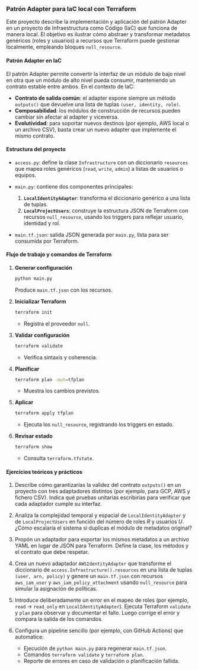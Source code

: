 ### Patrón Adapter para IaC local con Terraform

Este proyecto describe la implementación y aplicación del patrón Adapter en un proyecto de Infraestructura como Código (IaC) que funciona de manera local. 
El objetivo es ilustrar cómo abstraer y transformar metadatos genéricos (roles y usuarios) a recursos que Terraform puede gestionar localmente, empleando
bloques `null_resource`.

#### **Patrón Adapter en IaC**

El patrón Adapter permite convertir la interfaz de un módulo de bajo nivel en otra que un módulo de alto nivel pueda consumir, manteniendo un contrato estable entre ambos. En el contexto de IaC:

* **Contrato de salida común**: el adapter expone siempre un método `outputs()` que devuelve una lista de tuplas `(user, identity, role)`.
* **Composabilidad**: los módulos de construcción de recursos pueden cambiar sin afectar al adapter y viceversa.
* **Evolutividad**: para soportar nuevos destinos (por ejemplo, AWS local o un archivo CSV), basta crear un nuevo adapter que implemente el mismo contrato.

#### **Estructura del proyecto**

* `access.py`: define la clase `Infrastructure` con un diccionario `resources` que mapea roles genéricos (`read`, `write`, `admin`) a listas de usuarios o equipos.
* `main.py`: contiene dos componentes principales:

  1. **`LocalIdentityAdapter`**: transforma el diccionario genérico a una lista de tuplas.
  2. **`LocalProjectUsers`**: construye la estructura JSON de Terraform con recursos `null_resource`, usando los triggers para reflejar usuario, identidad y rol.
* `main.tf.json`: salida JSON generada por `main.py`, lista para ser consumida por Terraform.

#### **Flujo de trabajo y comandos de Terraform**

1. **Generar configuración**

   ```bash
   python main.py
   ```

   Produce `main.tf.json` con los recursos.

2. **Inicializar Terraform**

   ```bash
   terraform init
   ```

   * Registra el proveedor `null`.

3. **Validar configuración**

   ```bash
   terraform validate
   ```

   * Verifica sintaxis y coherencia.

4. **Planificar**

   ```bash
   terraform plan -out=tfplan
   ```

   * Muestra los cambios previstos.

5. **Aplicar**

   ```bash
   terraform apply tfplan
   ```

   * Ejecuta los `null_resource`, registrando los triggers en estado.

6. **Revisar estado**

   ```bash
   terraform show
   ```

   * Consulta `terraform.tfstate`.

#### **Ejercicios teóricos y prácticos**

1. Describe cómo garantizarías la validez del contrato `outputs()` en un proyecto con tres adaptadores distintos (por ejemplo, para GCP, AWS y fichero CSV). Indica qué pruebas unitarias escribirías para verificar que cada adaptador cumple su interfaz.

2. Analiza la complejidad temporal y espacial de `LocalIdentityAdapter` y de `LocalProjectUsers` en función del número de roles $R$ y usuarios $U$. ¿Cómo escalaría el sistema si duplicas el módulo de metadatos original?

3. Propón un adaptador para exportar los mismos metadatos a un archivo YAML en lugar de JSON para Terraform. Define la clase, los métodos y el contrato que debe respetar.
4. Crea un nuevo adaptador `AWSIdentityAdapter` que transforme el diccionario de `access.Infrastructure().resources` en una lista de tuplas `(user, arn, policy)` y genere un `main.tf.json` con recursos `aws_iam_user` y `aws_iam_policy_attachment` usando `null_resource` para simular la asignación de políticas.
5. Introduce deliberadamente un error en el mapeo de roles (por ejemplo, `read` -> `read_only` en `LocalIdentityAdapter`). Ejecuta Terraform `validate` y `plan` para observar y documentar el fallo. Luego corrige el error y compara la salida de los comandos.
6. Configura un pipeline sencillo (por ejemplo, con GitHub Actions) que automatice:

   * Ejecución de `python main.py` para regenerar `main.tf.json`.
   * Comandos `terraform validate` y `terraform plan`.
   * Reporte de errores en caso de validación o planificación fallida.


